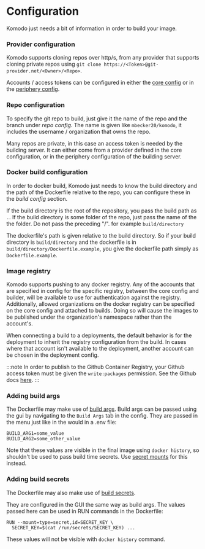 # Configuration

Komodo just needs a bit of information in order to build your image.

### Provider configuration
Komodo supports cloning repos over http/s, from any provider that supports cloning private repos using `git clone https://<Token>@git-provider.net/<Owner>/<Repo>`.

Accounts / access tokens can be configured in either the [core config](../setup/advanced.mdx#mount-a-config-file)
or in the [periphery config](../setup/connect-servers.md#manual-install-steps---binaries).

### Repo configuration
To specify the git repo to build, just give it the name of the repo and the branch under *repo config*. The name is given like `mbecker20/komodo`, it includes the username / organization that owns the repo.

Many repos are private, in this case an access token is needed by the building server.
It can either come from a provider defined in the core configuration,
or in the periphery configuration of the building server.

### Docker build configuration

In order to docker build, Komodo just needs to know the build directory and the path of the Dockerfile relative to the repo, you can configure these in the *build config* section.

If the build directory is the root of the repository, you pass the build path as `.`. If the build directory is some folder of the repo, just pass the name of the the folder. Do not pass the preceding "/". for example `build/directory`

The dockerfile's path is given relative to the build directory. So if your build directory is `build/directory` and the dockerfile is in `build/directory/Dockerfile.example`, you give the dockerfile path simply as `Dockerfile.example`.

### Image registry

Komodo supports pushing to any docker registry. 
Any of the accounts that are specified in config for the specific registry, between the core config and builder, will be available to use for authentication against the registry.
Additionally, allowed organizations on the docker registry can be specified on the core config and attached to builds.
Doing so will cause the images to be published under the organization's namespace rather than the account's.

When connecting a build to a deployments, the default behavior is for the deployment to inherit the registry configuration from the build.
In cases where that account isn't available to the deployment, another account can be chosen in the deployment config.

:::note
In order to publish to the Github Container Registry, your Github access token must be given the `write:packages` permission.
See the Github docs [here](https://docs.github.com/en/packages/working-with-a-github-packages-registry/working-with-the-container-registry#authenticating-with-a-personal-access-token-classic).
:::

### Adding build args

The Dockerfile may make use of [build args](https://docs.docker.com/engine/reference/builder/#arg). Build args can be passed using the gui by navigating to the `Build Args` tab in the config. They are passed in the menu just like in the would in a .env file:

```
BUILD_ARG1=some_value
BUILD_ARG2=some_other_value
```

Note that these values are visible in the final image using `docker history`, so shouldn't be used to pass build time secrets. Use [secret mounts](https://docs.docker.com/engine/reference/builder/#run---mounttypesecret) for this instead.

### Adding build secrets

The Dockerfile may also make use of [build secrets](https://docs.docker.com/build/building/secrets).

They are configured in the GUI the same way as build args. The values passed here can be used in RUN commands in the Dockerfile:
```
RUN --mount=type=secret,id=SECRET_KEY \
  SECRET_KEY=$(cat /run/secrets/SECRET_KEY) ...
```

These values will not be visible with `docker history` command.